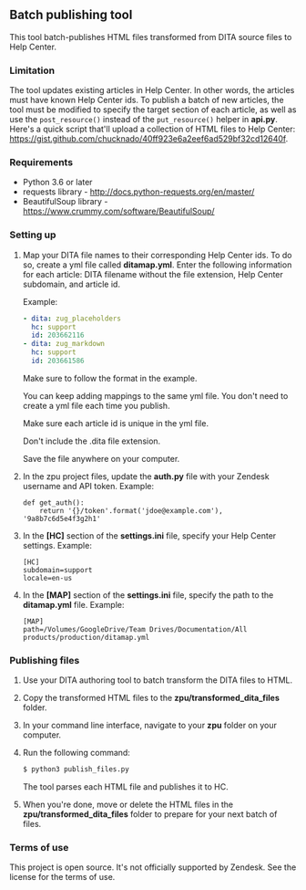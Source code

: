 
## Batch publishing tool

This tool batch-publishes HTML files transformed from DITA source files to Help Center.


### Limitation

The tool updates existing articles in Help Center. In other words, the articles must have known Help Center ids. To publish a batch of new articles, the tool must be modified to specify the target section of each article, as well as use the `post_resource()` instead of the `put_resource()` helper in **api.py**. Here's a quick script that'll upload a collection of HTML files to Help Center: https://gist.github.com/chucknado/40ff923e6a2eef6ad529bf32cd12640f.


### Requirements

- Python 3.6 or later
- requests library - http://docs.python-requests.org/en/master/
- BeautifulSoup library - https://www.crummy.com/software/BeautifulSoup/


### Setting up

1. Map your DITA file names to their corresponding Help Center ids. To do so, create a yml file called **ditamap.yml**. Enter the following information for each article: DITA filename without the file extension, Help Center subdomain, and article id.

    Example:

    ```yml
    - dita: zug_placeholders
      hc: support
      id: 203662116
    - dita: zug_markdown
      hc: support
      id: 203661586
    ```

    Make sure to follow the format in the example.

    You can keep adding mappings to the same yml file. You don't need to create a yml file each time you publish.

    Make sure each article id is unique in the yml file.

    Don't include the .dita file extension.

    Save the file anywhere on your computer.

2. In the zpu project files, update the **auth.py** file with your Zendesk username and API token. Example:

    ```
    def get_auth():
        return '{}/token'.format('jdoe@example.com'), '9a8b7c6d5e4f3g2h1'
    ```

3. In the **[HC]** section of the **settings.ini** file, specify your Help Center settings. Example:

    ```text
    [HC]
    subdomain=support
    locale=en-us
	```

4. In the **[MAP]** section of the **settings.ini** file, specify the path to the **ditamap.yml** file. Example:
    
    ```text
    [MAP]
    path=/Volumes/GoogleDrive/Team Drives/Documentation/All products/production/ditamap.yml
    ```


### Publishing files

1. Use your DITA authoring tool to batch transform the DITA files to HTML.

2. Copy the transformed HTML files to the **zpu/transformed_dita_files** folder.

3. In your command line interface, navigate to your **zpu** folder on your computer.

4. Run the following command:

    ```bash
    $ python3 publish_files.py
    ```

    The tool parses each HTML file and publishes it to HC.

5. When you're done, move or delete the HTML files in the **zpu/transformed_dita_files** folder to prepare for your next batch of files.


### Terms of use

This project is open source. It's not officially supported by Zendesk. See the license for the terms of use.
